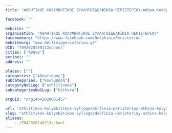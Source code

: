 ```yaml
---
title: "ΑΘΛΗΤΙΚΟΣ ΚΟΛΥΜΒΗΤΙΚΟΣ ΣΥΛΛΟΓΟΣΔΕΛΦΙΝΙΑ ΠΕΡΙΣΤΕΡΙΟΥ-Αθήνα-Κολύμβηση"

facebook: ""

website: ""
organisation: "ΑΘΛΗΤΙΚΟΣ ΚΟΛΥΜΒΗΤΙΚΟΣ ΣΥΛΛΟΓΟΣΔΕΛΦΙΝΙΑ ΠΕΡΙΣΤΕΡΙΟΥ"
facebookorg: "https://www.facebook.com/DelphiniaPeristeriou"
websiteorg: "www.delfiniaperisteriou.gr"
UID: "7042020140113school"
cities: ["Αθήνα"]
perioxi: ""
address: ""

places: [""]
categories: ["Αθλητισμός"]
subcategories: ["Κολύμβηση"]
categoryNoSLug: ["athlitismos"]
subcategoriesNoSLug: ["kithara"]

orgUID: "org14042020001457"

url: "athlitikos-kolymbitikos-syllogosdelfinia-peristerioy-athina-kolymvisi/athina"
slug: "athlitikos-kolymbitikos-syllogosdelfinia-peristerioy-athina-kolymvisi"
aliases:
    - /7042020140113school
---
```






